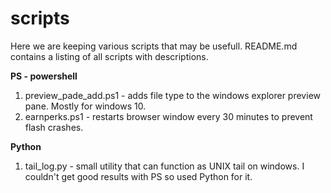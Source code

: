 # scripts

Here we are keeping various scripts that may be usefull. README.md contains a listing of all scripts with descriptions.

**PS - powershell**


1. preview_pade_add.ps1 - adds file type to the windows explorer preview pane. Mostly for windows 10. 
2. earnperks.ps1 - restarts browser window every 30 minutes to prevent flash crashes.


**Python**


1. tail_log.py - small utility that can function as UNIX tail on windows. I couldn't get good results with PS so used Python for it.